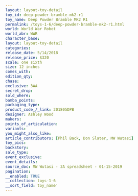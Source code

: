 ```yaml
---
layout: layout-toy-detail 
toy_id: deep-powder-bramble-mk2-r1
toy_name: Deep Powder Bramble MK2 R1
permalink: /toys-1-6/deep-powder-bramble-mk2-r1.html
world: World War Robot
world_abr: WWR
character_base: 
layout: layout-toy-detail
categories: 
release_date: 5/14/2018
release_price: $320 
scale: one sixth
size: 12 inches
comes_with: 
edition_qty: 
chase: 
exclusive: 3AA
secret_drop: 
sold_where: 
bamba_points: 
packaging_type: 
product_code_/_link: 201805DPB
designer: Ashley Wood
makers: 
points_of_articulation: 
variants: 
you_might_also_like: 
article_contributors: [Phil Back, Don Slater, MW Wutasi]
toy_pics: 
backstory: 
sale_type: 
event_exclusive: 
event_details: 
source_doc: MW Wutasi - 3A spreadsheet - 01-15-2019
pagination: 
__enabled: TRUE
__collection: toys-1-6
__sort_field: toy_name'
---
```

